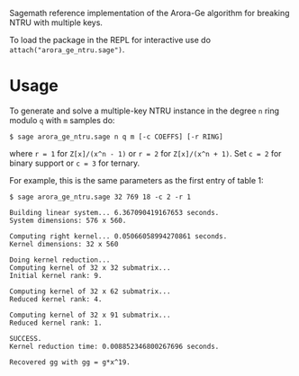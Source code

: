 Sagemath reference implementation of the Arora-Ge algorithm
 for breaking NTRU with multiple keys.

To load the package in the REPL for interactive use do 
`attach("arora_ge_ntru.sage")`.

# Usage

To generate and solve a multiple-key NTRU instance in the degree `n` ring 
modulo `q` with `m` samples do:
```
$ sage arora_ge_ntru.sage n q m [-c COEFFS] [-r RING]
```
where `r = 1` for `Z[x]/(x^n - 1)` or `r = 2` for `Z[x]/(x^n + 1)`. Set `c = 2`
for binary support or `c = 3` for ternary. 

For example, this is the same parameters as the first entry of table 1:
```
$ sage arora_ge_ntru.sage 32 769 18 -c 2 -r 1

Building linear system... 6.367090419167653 seconds.
System dimensions: 576 x 560.

Computing right kernel... 0.05066058994270861 seconds.
Kernel dimensions: 32 x 560

Doing kernel reduction...
Computing kernel of 32 x 32 submatrix...
Initial kernel rank: 9.

Computing kernel of 32 x 62 submatrix...
Reduced kernel rank: 4.

Computing kernel of 32 x 91 submatrix...
Reduced kernel rank: 1.

SUCCESS.
Kernel reduction time: 0.008852346800267696 seconds.

Recovered gg with gg = g*x^19.
```


